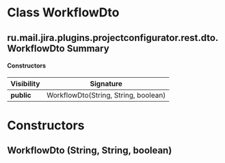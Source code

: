 Class WorkflowDto
=================
ru.mail.jira.plugins.projectconfigurator.rest.dto.WorkflowDto
Summary
-------
#### Constructors
| Visibility | Signature                            |
| ---------- | ------------------------------------ |
| **public** | WorkflowDto(String, String, boolean) |

Constructors
============
WorkflowDto (String, String, boolean)
-------------------------------------


